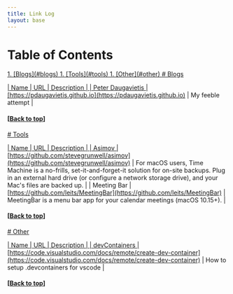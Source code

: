 ```yaml
---
title: Link Log
layout: base
---
```


# Table of Contents
<a href="top"/>
1. [Blogs](#blogs)
1. [Tools](#tools)
1. [Other](#other)


<a href="blogs"/>
# Blogs

| Name | URL | Description |
| Peter Daugavietis | [https://pdaugavietis.github.io](https://pdaugavietis.github.io) | My feeble attempt |

#### [[Back to top](#top)]


<a href="tools"/>
# Tools

| Name | URL | Description |
| Asimov | [https://github.com/stevegrunwell/asimov](https://github.com/stevegrunwell/asimov) | For macOS users, Time Machine is a no-frills, set-it-and-forget-it solution for on-site backups. Plug in an external hard drive (or configure a network storage drive), and your Mac's files are backed up. |
| Meeting Bar | [https://github.com/leits/MeetingBar](https://github.com/leits/MeetingBar) | MeetingBar is a menu bar app for your calendar meetings (macOS 10.15+). |


#### [[Back to top](#top)]


<a href="other"/>
# Other

| Name | URL | Description |
| devContainers | [https://code.visualstudio.com/docs/remote/create-dev-container](https://code.visualstudio.com/docs/remote/create-dev-container) | How to setup .devcontainers for vscode |

#### [[Back to top](#top)]

